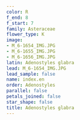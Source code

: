 ```yaml
---
color: R
f_end: 8
f_start: 7
family: Asteraceae
flower_type: K
image:
- M_6-1654_IMG.JPG
- M_6-1655_IMG.JPG
- M_6-1656_IMG.JPG
latin: Adenostyles glabra
lead: M_6-1654_IMG.JPG
lead_sample: false
name: index.en
order: Adenostyles
parallel: false
petals_joined: false
star_shape: false
title: Adenostyles glabra
---
```

